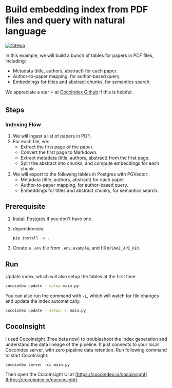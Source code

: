 # Build embedding index from PDF files and query with natural language
[![GitHub](https://img.shields.io/github/stars/cocoindex-io/cocoindex?color=5B5BD6)](https://github.com/cocoindex-io/cocoindex)


In this example, we will build a bunch of tables for papers in PDF files, including:

- Metadata (title, authors, abstract) for each paper.
- Author-to-paper mapping, for author-based query.
- Embeddings for titles and abstract chunks, for semantics search. 

We appreciate a star ⭐ at [CocoIndex Github](https://github.com/cocoindex-io/cocoindex) if this is helpful.

## Steps
### Indexing Flow

1. We will ingest a list of papers in PDF.
2. For each file, we:
   - Extract the first page of the paper.
   - Convert the first page to Markdown.
   - Extract metadata (title, authors, abstract) from the first page.
   - Split the abstract into chunks, and compute embeddings for each chunk.
3. We will export to the following tables in Postgres with PGVector:
   - Metadata (title, authors, abstract) for each paper.
   - Author-to-paper mapping, for author-based query.
   - Embeddings for titles and abstract chunks, for semantics search. 


## Prerequisite

1.  [Install Postgres](https://cocoindex.io/docs/getting_started/installation#-install-postgres) if you don't have one.

2.  dependencies:

    ```bash
    pip install -e .
    ```
3.  Create a `.env` file from `.env.example`, and fill `OPENAI_API_KEY`.

## Run

Update index, which will also setup the tables at the first time:

```bash
cocoindex update --setup main.py
```

You can also run the command with `-L`, which will watch for file changes and update the index automatically.

```bash
cocoindex update --setup -L main.py
```

## CocoInsight
I used CocoInsight (Free beta now) to troubleshoot the index generation and understand the data lineage of the pipeline. It just connects to your local CocoIndex server, with zero pipeline data retention. Run following command to start CocoInsight:

```
cocoindex server -ci main.py
```

Then open the CocoInsight UI at [https://cocoindex.io/cocoinsight](https://cocoindex.io/cocoinsight).
